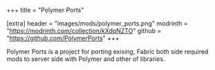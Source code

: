 +++
title = "Polymer Ports"

[extra]
header = "images/mods/polymer_ports.png"
modrinth = "https://modrinth.com/collection/kXdqNZTO"
github = "https://github.com/PolymerPorts"
+++

Polymer Ports is a project for porting exising, Fabric both side required mods to server side with Polymer and other of libraries.